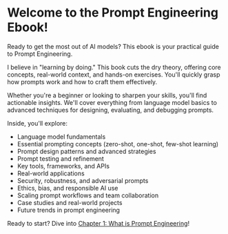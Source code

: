 # Welcome to the Prompt Engineering Ebook!

Ready to get the most out of AI models? This ebook is your practical guide to Prompt Engineering.

I believe in "learning by doing." This book cuts the dry theory, offering core concepts, real-world context, and hands-on exercises. You'll quickly grasp how prompts work and how to craft them effectively.

Whether you're a beginner or looking to sharpen your skills, you'll find actionable insights. We'll cover everything from language model basics to advanced techniques for designing, evaluating, and debugging prompts.

Inside, you'll explore:

- Language model fundamentals
- Essential prompting concepts (zero-shot, one-shot, few-shot learning)
- Prompt design patterns and advanced strategies
- Prompt testing and refinement
- Key tools, frameworks, and APIs
- Real-world applications
- Security, robustness, and adversarial prompts
- Ethics, bias, and responsible AI use
- Scaling prompt workflows and team collaboration
- Case studies and real-world projects
- Future trends in prompt engineering

Ready to start? Dive into [Chapter 1: What is Prompt Engineering](01-introduction/1.1-what-is-prompt-engineering.md)!
